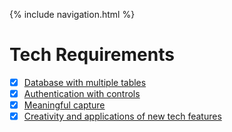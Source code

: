 {% include navigation.html %}

# Tech Requirements #
- [x] [Database with multiple tables](https://github.com/KoolKidKai/Siuuuu/blob/main/cruddy/app_crud_api.py)
- [x] [Authentication with controls](https://github.com/KoolKidKai/Siuuuu/blob/main/cruddy/login.py)
- [x] [Meaningful capture](https://github.com/KoolKidKai/Siuuuu/blob/main/uploady/app_upload.py)
- [x] [Creativity and applications of new tech features](https://github.com/KoolKidKai/Siuuuu/blob/main/templates/calendar3.html)
